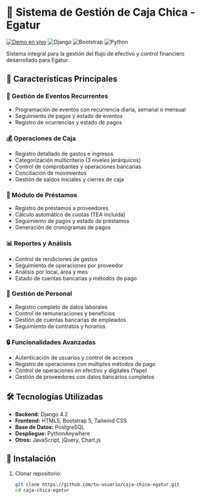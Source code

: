 # 🏦 Sistema de Gestión de Caja Chica - Egatur

[![Demo en vivo](https://img.shields.io/badge/Demo-En%20Vivo-brightgreen)](https://cajaegatur.pythonanywhere.com/)
![Django](https://img.shields.io/badge/Django-4.2-brightgreen)
![Bootstrap](https://img.shields.io/badge/Bootstrap-5.2-blueviolet)
![Python](https://img.shields.io/badge/Python-3.10-blue)

Sistema integral para la gestión del flujo de efectivo y control financiero desarrollado para Egatur.

## 🌟 Características Principales

### 📅 Gestión de Eventos Recurrentes
- Programación de eventos con recurrencia diaria, semanal o mensual
- Seguimiento de pagos y estado de eventos
- Registro de ocurrencias y estado de pagos

### 💰 Operaciones de Caja
- Registro detallado de gastos e ingresos
- Categorización multicriterio (3 niveles jerárquicos)
- Control de comprobantes y operaciones bancarias
- Conciliación de movimientos
- Gestión de saldos iniciales y cierres de caja

### 🏦 Módulo de Préstamos
- Registro de préstamos a proveedores
- Cálculo automático de cuotas (TEA incluida)
- Seguimiento de pagos y estado de préstamos
- Generación de cronogramas de pagos

### 📊 Reportes y Análisis
- Control de rendiciones de gastos
- Seguimiento de operaciones por proveedor
- Análisis por local, área y mes
- Estado de cuentas bancarias y métodos de pago

### 👥 Gestión de Personal
- Registro completo de datos laborales
- Control de remuneraciones y beneficios
- Gestión de cuentas bancarias de empleados
- Seguimiento de contratos y horarios

### 🔒 Funcionalidades Avanzadas
- Autenticación de usuarios y control de accesos
- Registro de operaciones con múltiples métodos de pago
- Control de operaciones en efectivo y digitales (Yape)
- Gestión de proveedores con datos bancarios completos

## 🛠 Tecnologías Utilizadas

- **Backend:** Django 4.2
- **Frontend:** HTML5, Bootstrap 5, Tailwind CSS
- **Base de Datos:** PostgreSQL
- **Despliegue:** PythonAnywhere
- **Otros:** JavaScript, jQuery, Chart.js

## 🚀 Instalación

1. Clonar repositorio:
   ```bash
   git clone https://github.com/tu-usuario/caja-chica-egatur.git
   cd caja-chica-egatur

